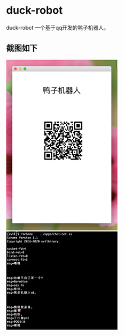 # duck-robot
duck-robot 一个基于qq开发的鸭子机器人。

## 截图如下

<img src="https://raw.githubusercontent.com/evilbinary/duck-robot/master/screenshot/login.png" width="300px"  />
<img src="https://raw.githubusercontent.com/evilbinary/duck-robot/master/screenshot/show.png" width="300px"  />
